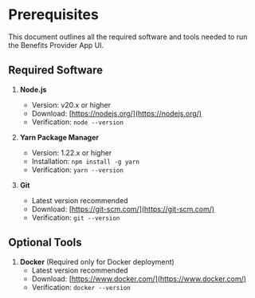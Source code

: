 # Prerequisites

This document outlines all the required software and tools needed to run the Benefits Provider App UI.

## Required Software

1. **Node.js**
   - Version: v20.x or higher
   - Download: [https://nodejs.org/](https://nodejs.org/)
   - Verification: `node --version`

2. **Yarn Package Manager**
   - Version: 1.22.x or higher
   - Installation: `npm install -g yarn`
   - Verification: `yarn --version`

3. **Git**
   - Latest version recommended
   - Download: [https://git-scm.com/](https://git-scm.com/)
   - Verification: `git --version`

## Optional Tools

1. **Docker** (Required only for Docker deployment)
   - Latest version recommended
   - Download: [https://www.docker.com/](https://www.docker.com/)
   - Verification: `docker --version`

